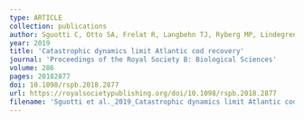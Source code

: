 ```yaml
---
type: ARTICLE
collection: publications
author: Sguotti C, Otto SA, Frelat R, Langbehn TJ, Ryberg MP, Lindegren M, Durant JM, Stenseth NC & M&ouml;llmann C
year: 2019
title: 'Catastrophic dynamics limit Atlantic cod recovery'
journal: 'Proceedings of the Royal Society B: Biological Sciences'
volume: 286
pages: 20182877
doi: 10.1098/rspb.2018.2877
url: https://royalsocietypublishing.org/doi/10.1098/rspb.2018.2877
filename: 'Sguotti et al._2019_Catastrophic dynamics limit Atlantic cod recovery.pdf'
---
```

